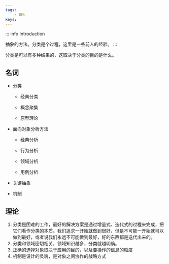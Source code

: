 ```yaml
---
tags:
    - UML
keys:
---
```


::: info Introduction

抽象的方法。分类是个过程，这里是一些前人的经验。
:::


分类是可以有多种结果的，这取决于分类的目的是什么。

## 名词

- 分类
    - 经典分类

    - 概念聚集

    - 原型理论

- 面向对象分析方法
    - 经典分析

    - 行为分析

    - 领域分析

    - 用例分析

- 关键抽象

- 机制


## 理论

1. 分类是困难的工作，最好的解决方案是通过增量式、迭代式的过程来完成，把它们看作分类的本质。我们追求一开始就做到很好，但是不可能一开始就可以做到最好，或者说我们永远不可能做到最好，好的东西都是迭代出来的。
2. 分类和领域密切相关，领域知识越多，分类就越明确。
3. 正确的选择对象取决于应用的目的，以及要操作的信息的粒度
4. 机制是设计的灵魂，是对象之间协作的战略方式

